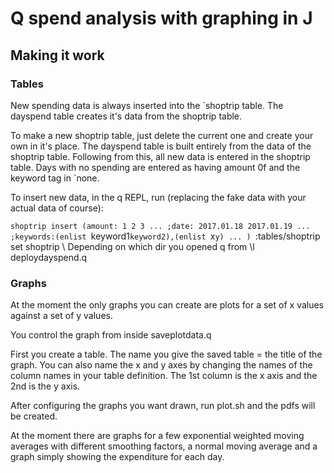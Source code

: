 # Q spend analysis with graphing in J

## Making it work
### Tables
New spending data is always inserted into the `shoptrip table. The
dayspend table creates it's data from the shoptrip table.

To make a new shoptrip table, just delete the current one and create your own
in it's place. The dayspend table is built entirely from the data of the
shoptrip table. Following from this, all new data is entered in the shoptrip
table. Days with no spending are entered as having amount 0f and the keyword
tag in `none.

To insert new data, in the q REPL, run (replacing the fake data with your actual data of course):

`shoptrip insert (amount: 1 2 3 ... ;date: 2017.01.18 2017.01.19 ... ;keywords:(enlist `keyword1`keyword2),(enlist `x`y) ... )
`:tables/shoptrip set shoptrip \ Depending on which dir you opened q from
\l deploydayspend.q

### Graphs
At the moment the only graphs you can create are plots for a set of x values against a set of y values.

You control the graph from inside saveplotdata.q

First you create a table. The name you give the saved table = the title of the graph.
You can also name the x and y axes by changing the names of the column names in
your table definition. The 1st column is the x axis and the 2nd is the y axis.

After configuring the graphs you want drawn, run plot.sh and the pdfs will be created.

At the moment there are graphs for a few exponential weighted moving averages
with different smoothing factors, a normal moving average and a graph simply
showing the expenditure for each day.
